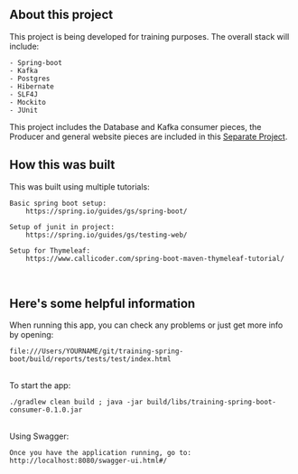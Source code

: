## About this project

This project is being developed for training purposes.  The overall stack will include:  
    
    - Spring-boot  
    - Kafka
    - Postgres
    - Hibernate
    - SLF4J
    - Mockito
    - JUnit
    
This project includes the Database and Kafka consumer pieces, the Producer and general website pieces are included in this 
[Separate Project](https://github.com/SoWelch/Training-Spring-Boot).  

## How this was built

This was built using multiple tutorials:  

    Basic spring boot setup:  
        https://spring.io/guides/gs/spring-boot/  
            
    Setup of junit in project:  
        https://spring.io/guides/gs/testing-web/
        
    Setup for Thymeleaf:
        https://www.callicoder.com/spring-boot-maven-thymeleaf-tutorial/
      
<br />

## Here's some helpful information

When running this app, you can check any problems or just get more info by opening: 
    
    file:///Users/YOURNAME/git/training-spring-boot/build/reports/tests/test/index.html
    
<br />
To start the app:

    ./gradlew clean build ; java -jar build/libs/training-spring-boot-consumer-0.1.0.jar

<br />
Using Swagger:

    Once you have the application running, go to: http://localhost:8080/swagger-ui.html#/
